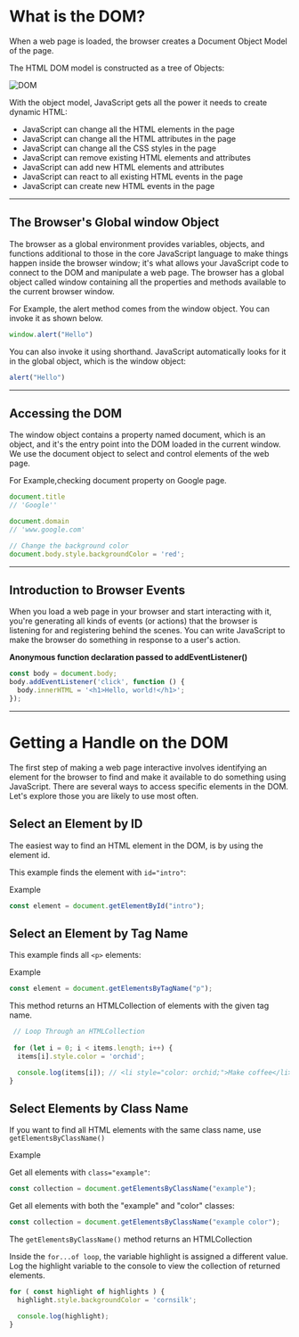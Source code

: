 # What is the DOM?
When a web page is loaded, the browser creates a Document Object Model of the page.

The HTML DOM model is constructed as a tree of Objects:


![DOM](https://www.kirupa.com/html5/images/DOM_js_72.png)

With the object model, JavaScript gets all the power it needs to create dynamic HTML:

* JavaScript can change all the HTML elements in the page
* JavaScript can change all the HTML attributes in the page
* JavaScript can change all the CSS styles in the page
* JavaScript can remove existing HTML elements and attributes
* JavaScript can add new HTML elements and attributes
* JavaScript can react to all existing HTML events in the page
* JavaScript can create new HTML events in the page

***

## The Browser's Global window Object
The browser as a global environment provides variables, objects, and functions additional to those in the core JavaScript language to make things happen inside the browser window; it's what allows your JavaScript code to connect to the DOM and manipulate a web page. The browser has a global object called window containing all the properties and methods available to the current browser window.

For Example, the alert method comes from the window object. You can invoke it as shown below.

```js
window.alert("Hello")
```

You can also invoke it using shorthand. JavaScript automatically looks for it in the global object, which is the window object:

```js
alert("Hello")
```

***

## Accessing the DOM
The window object contains a property named document, which is an object, and it's the entry point into the DOM loaded in the current window. We use the document object to select and control elements of the web page. 

For Example,checking document property on Google page.

```js
document.title
// 'Google''

document.domain
// 'www.google.com'

// Change the background color
document.body.style.backgroundColor = 'red';
```
***

## Introduction to Browser Events
When you load a web page in your browser and start interacting with it, you're generating all kinds of events (or actions) that the browser is listening for and registering behind the scenes. You can write JavaScript to make the browser do something in response to a user's action.
 
**Anonymous function declaration passed to addEventListener()**

```js
const body = document.body;
body.addEventListener('click', function () {
  body.innerHTML = '<h1>Hello, world!</h1>';
});
```

***

# Getting a Handle on the DOM
The first step of making a web page interactive involves identifying an element for the browser to find and make it available to do something using JavaScript. There are several ways to access specific elements in the DOM. Let's explore those you are likely to use most often.


## Select an Element by ID
The easiest way to find an HTML element in the DOM, is by using the element id.

This example finds the element with ```id="intro"```:

Example

```js
const element = document.getElementById("intro");
```

## Select an Element by Tag Name
This example finds all ```<p>``` elements:

Example
```js
const element = document.getElementsByTagName("p");
 ```
 
 This method returns an HTMLCollection of elements with the given tag name.
 
```js
 // Loop Through an HTMLCollection
 
 for (let i = 0; i < items.length; i++) {
  items[i].style.color = 'orchid';

  console.log(items[i]); // <li style="color: orchid;">Make coffee</li>
}
```
 
 ## Select Elements by Class Name
If you want to find all HTML elements with the same class name, use ```getElementsByClassName()```

Example

Get all elements with ```class="example"```:

```js
const collection = document.getElementsByClassName("example");
```

Get all elements with both the "example" and "color" classes:

```js
const collection = document.getElementsByClassName("example color");
```

The ```getElementsByClassName()``` method returns an HTMLCollection

Inside the ```for...of loop```, the variable highlight is assigned a different value. Log the highlight variable to the console to view the collection of returned elements.

```js
for ( const highlight of highlights ) {
  highlight.style.backgroundColor = 'cornsilk';

  console.log(highlight);
}
```
